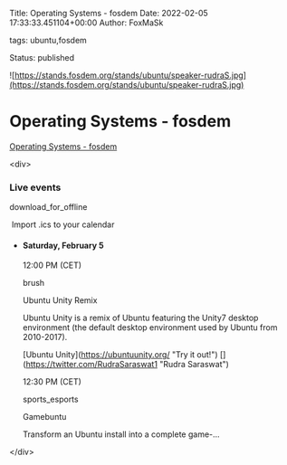Title: Operating Systems - fosdem
Date: 2022-02-05 17:33:33.451104+00:00
Author: FoxMaSk 

tags: ubuntu,fosdem

Status: published


![https://stands.fosdem.org/stands/ubuntu/speaker-rudraS.jpg](https://stands.fosdem.org/stands/ubuntu/speaker-rudraS.jpg)


# Operating Systems - fosdem

[Operating Systems - fosdem](https://stands.fosdem.org/stands/ubuntu/)

&lt;div&gt;

### Live events

[](/stands/ubuntu/FOSDEM22-Ubuntu%20Stand.ics)

download\_for\_offline

 Import .ics to your calendar

-   #### Saturday, February 5

    12:00 PM (CET)

    brush

    Ubuntu Unity Remix

    Ubuntu Unity is a remix of Ubuntu featuring the Unity7 desktop
    environment (the default desktop environment used by Ubuntu from
    2010-2017).

    [Ubuntu Unity](https://ubuntuunity.org/ &#34;Try it out!&#34;)
    [](https://twitter.com/RudraSaraswat1 &#34;Rudra Saraswat&#34;)

    12:30 PM (CET)

    sports\_esports

    Gamebuntu

    Transform an Ubuntu install into a complete game-...

&lt;/div&gt;